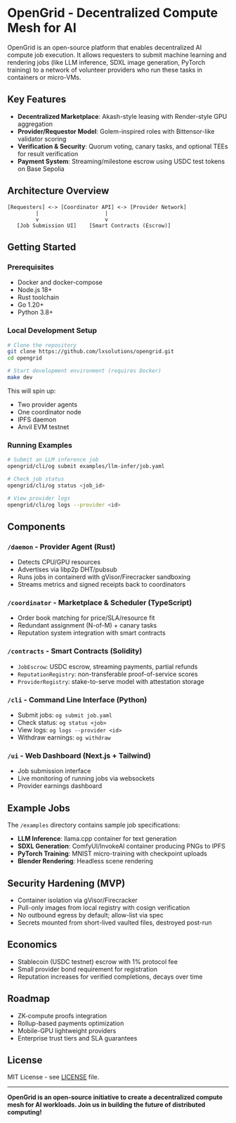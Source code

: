 










# OpenGrid - Decentralized Compute Mesh for AI

OpenGrid is an open-source platform that enables decentralized AI compute job execution. It allows requesters to submit machine learning and rendering jobs (like LLM inference, SDXL image generation, PyTorch training) to a network of volunteer providers who run these tasks in containers or micro-VMs.

## Key Features

- **Decentralized Marketplace**: Akash-style leasing with Render-style GPU aggregation
- **Provider/Requestor Model**: Golem-inspired roles with Bittensor-like validator scoring
- **Verification & Security**: Quorum voting, canary tasks, and optional TEEs for result verification
- **Payment System**: Streaming/milestone escrow using USDC test tokens on Base Sepolia

## Architecture Overview

```
[Requesters] <-> [Coordinator API] <-> [Provider Network]
         |                     |
         v                     v
   [Job Submission UI]    [Smart Contracts (Escrow)]
```

## Getting Started

### Prerequisites

- Docker and docker-compose
- Node.js 18+
- Rust toolchain
- Go 1.20+
- Python 3.8+

### Local Development Setup

```bash
# Clone the repository
git clone https://github.com/lxsolutions/opengrid.git
cd opengrid

# Start development environment (requires Docker)
make dev
```

This will spin up:
- Two provider agents
- One coordinator node
- IPFS daemon
- Anvil EVM testnet

### Running Examples

```bash
# Submit an LLM inference job
opengrid/cli/og submit examples/llm-infer/job.yaml

# Check job status
opengrid/cli/og status <job_id>

# View provider logs
opengrid/cli/og logs --provider <id>
```

## Components

### `/daemon` - Provider Agent (Rust)
- Detects CPU/GPU resources
- Advertises via libp2p DHT/pubsub
- Runs jobs in containerd with gVisor/Firecracker sandboxing
- Streams metrics and signed receipts back to coordinators

### `/coordinator` - Marketplace & Scheduler (TypeScript)
- Order book matching for price/SLA/resource fit
- Redundant assignment (N-of-M) + canary tasks
- Reputation system integration with smart contracts

### `/contracts` - Smart Contracts (Solidity)
- `JobEscrow`: USDC escrow, streaming payments, partial refunds
- `ReputationRegistry`: non-transferable proof-of-service scores
- `ProviderRegistry`: stake-to-serve model with attestation storage

### `/cli` - Command Line Interface (Python)
- Submit jobs: `og submit job.yaml`
- Check status: `og status <job>`
- View logs: `og logs --provider <id>`
- Withdraw earnings: `og withdraw`

### `/ui` - Web Dashboard (Next.js + Tailwind)
- Job submission interface
- Live monitoring of running jobs via websockets
- Provider earnings dashboard

## Example Jobs

The `/examples` directory contains sample job specifications:

- **LLM Inference**: llama.cpp container for text generation
- **SDXL Generation**: ComfyUI/InvokeAI container producing PNGs to IPFS
- **PyTorch Training**: MNIST micro-training with checkpoint uploads
- **Blender Rendering**: Headless scene rendering

## Security Hardening (MVP)

- Container isolation via gVisor/Firecracker
- Pull-only images from local registry with cosign verification
- No outbound egress by default; allow-list via spec
- Secrets mounted from short-lived vaulted files, destroyed post-run

## Economics

- Stablecoin (USDC testnet) escrow with 1% protocol fee
- Small provider bond requirement for registration
- Reputation increases for verified completions, decays over time

## Roadmap

- ZK-compute proofs integration
- Rollup-based payments optimization
- Mobile-GPU lightweight providers
- Enterprise trust tiers and SLA guarantees

## License

MIT License - see [LICENSE](LICENSE) file.

---

**OpenGrid is an open-source initiative to create a decentralized compute mesh for AI workloads. Join us in building the future of distributed computing!**





